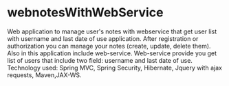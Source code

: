 # webnotesWithWebService
Web application to manage user's notes with webservice that get user list with username and last date of use application.
After registration or authorization you can manage your notes (create, update, delete them). 
Also in this application include web-service. Web-service provide you get list of users that include two field: username and last date of use.
Technology used: Spring MVC, Spring Security, Hibernate, Jquery with ajax requests, Maven,JAX-WS.
